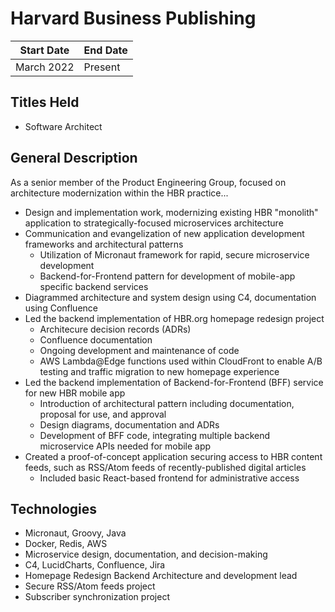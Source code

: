 # Harvard Business Publishing

| Start Date |  End Date  |
| ---------- | ---------- |
| March 2022 |   Present  |

## Titles Held

- Software Architect

## General Description
As a senior member of the Product Engineering Group, focused on architecture modernization within the HBR practice...

- Design and implementation work, modernizing existing HBR "monolith" application to strategically-focused microservices architecture
- Communication and evangelization of new application development frameworks and architectural patterns
	- Utilization of Micronaut framework for rapid, secure microservice development
	- Backend-for-Frontend pattern for development of mobile-app specific backend services
- Diagrammed architecture and system design using C4, documentation using Confluence
- Led the backend implementation of HBR.org homepage redesign project
	- Architecure decision records (ADRs)
	- Confluence documentation
	- Ongoing development and maintenance of code
	- AWS Lambda@Edge functions used within CloudFront to enable A/B testing and traffic migration to new homepage experience
- Led the backend implementation of Backend-for-Frontend (BFF) service for new HBR mobile app
	- Introduction of architectural pattern including documentation, proposal for use, and approval
	- Design diagrams, documentation and ADRs
	- Development of BFF code, integrating multiple backend microservice APIs needed for mobile app
- Created a proof-of-concept application securing access to HBR content feeds, such as RSS/Atom feeds of recently-published digital articles
	- Included basic React-based frontend for administrative access

## Technologies
- Micronaut, Groovy, Java
- Docker, Redis, AWS
- Microservice design, documentation, and decision-making
- C4, LucidCharts, Confluence, Jira
- Homepage Redesign Backend Architecture and development lead
- Secure RSS/Atom feeds project
- Subscriber synchronization project
